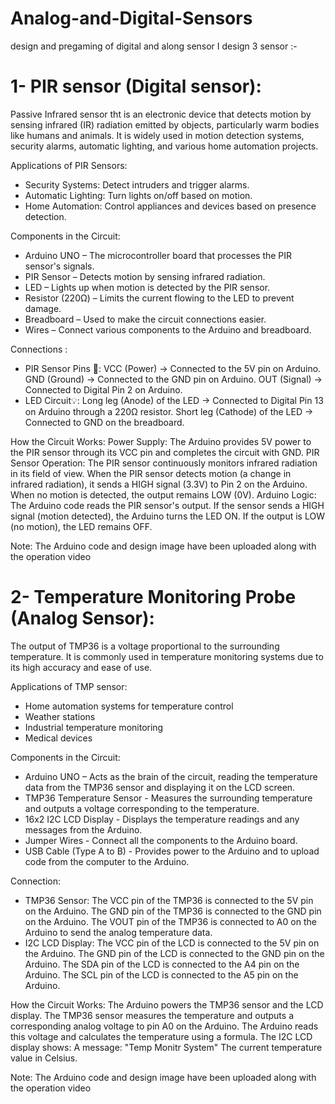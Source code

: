 # Analog-and-Digital-Sensors
design and pregaming of  digital and along sensor
I design 3 sensor :-
# 1- PIR sensor (Digital sensor):
Passive Infrared sensor tht is an electronic device that detects motion by sensing infrared (IR) radiation emitted by objects, particularly warm bodies like humans and animals. It is widely used in motion detection systems, security alarms, automatic lighting, and various home automation projects.

Applications of PIR Sensors:
* Security Systems: Detect intruders and trigger alarms.
* Automatic Lighting: Turn lights on/off based on motion.
* Home Automation: Control appliances and devices based on presence detection.

Components in the Circuit:
* Arduino UNO – The microcontroller board that processes the PIR sensor's signals.
* PIR Sensor – Detects motion by sensing infrared radiation.
* LED – Lights up when motion is detected by the PIR sensor.
* Resistor (220Ω) – Limits the current flowing to the LED to prevent damage.
* Breadboard – Used to make the circuit connections easier.
* Wires – Connect various components to the Arduino and breadboard.

Connections :
* PIR Sensor Pins 🔴:
VCC (Power) → Connected to the 5V pin on Arduino.
GND (Ground) → Connected to the GND pin on Arduino.
OUT (Signal) → Connected to Digital Pin 2 on Arduino.
* LED Circuit💡:
Long leg (Anode) of the LED → Connected to Digital Pin 13 on Arduino through a 220Ω resistor.
Short leg (Cathode) of the LED → Connected to GND on the breadboard.

How the Circuit Works:
Power Supply:
The Arduino provides 5V power to the PIR sensor through its VCC pin and completes the circuit with GND.
PIR Sensor Operation:
The PIR sensor continuously monitors infrared radiation in its field of view.
When the PIR sensor detects motion (a change in infrared radiation), it sends a HIGH signal (3.3V) to Pin 2 on the Arduino.
When no motion is detected, the output remains LOW (0V).
Arduino Logic:
The Arduino code reads the PIR sensor's output.
If the sensor sends a HIGH signal (motion detected), the Arduino turns the LED ON.
If the output is LOW (no motion), the LED remains OFF.

Note: The Arduino code and design image have been uploaded along with the operation video

# 2- Temperature Monitoring Probe (Analog Sensor):
The output of TMP36 is a voltage proportional to the surrounding temperature. It is commonly used in temperature monitoring systems due to its high accuracy and ease of use.

Applications of TMP sensor:
* Home automation systems for temperature control
* Weather stations
* Industrial temperature monitoring
* Medical devices

Components in the Circuit:
* Arduino UNO – Acts as the brain of the circuit, reading the temperature data from the TMP36 sensor and displaying it on the LCD screen.
* TMP36 Temperature Sensor - Measures the surrounding temperature and outputs a voltage corresponding to the temperature.
* 16x2 I2C LCD Display - Displays the temperature readings and any messages from the Arduino.
* Jumper Wires - Connect all the components to the Arduino board.
* USB Cable (Type A to B) - Provides power to the Arduino and to upload code from the computer to the Arduino.
  
Connection:
* TMP36 Sensor:
The VCC pin of the TMP36 is connected to the 5V pin on the Arduino.
The GND pin of the TMP36 is connected to the GND pin on the Arduino.
The VOUT pin of the TMP36 is connected to A0 on the Arduino to send the analog temperature data.
* I2C LCD Display:
The VCC pin of the LCD is connected to the 5V pin on the Arduino.
The GND pin of the LCD is connected to the GND pin on the Arduino.
The SDA pin of the LCD is connected to the A4 pin on the Arduino.
The SCL pin of the LCD is connected to the A5 pin on the Arduino.

How the Circuit Works:
The Arduino powers the TMP36 sensor and the LCD display.
The TMP36 sensor measures the temperature and outputs a corresponding analog voltage to pin A0 on the Arduino.
The Arduino reads this voltage and calculates the temperature using a formula.
The I2C LCD display shows:
A message: "Temp Monitr System"
The current temperature value in Celsius.

Note: The Arduino code and design image have been uploaded along with the operation video

